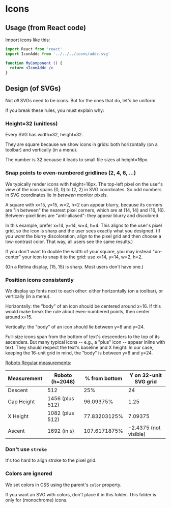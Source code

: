 Icons
=====

Usage (from React code)
-----------------------

Import icons like this:

```jsx
import React from 'react'
import IconAddc from '../../../icons/addc.svg'

function MyComponent () {
  return <IconAddc />
}
```

Design (of SVGs)
----------------

Not _all_ SVGs need to be icons. But for the ones that do, let's be uniform.

If you break these rules, you must explain why:

### Height=32 (unitless)

Every SVG has width=32, height=32.

They are square because we show icons in grids: both horizontally (on a
toolbar) and vertically (in a menu).

The number is 32 because it leads to small file sizes at height=16px.

### Snap points to even-numbered gridlines (2, 4, 6, ...)

We typically render icons with height=16px. The top-left pixel on the user's
view of the icon spans (0, 0) to (2, 2) in SVG coordinates. So odd numbers in
SVG coordinates lie _in between_ monitor pixels.

A square with x=15, y=15, w=2, h=2 can appear blurry, because its corners are
"in between" the nearest pixel corners, which are at (14, 14) and (16, 16).
Between-pixel lines are "anti-aliased": they appear blurry and discolored.

In this example, prefer x=14, y=14, w=4, h=4. This aligns to the user's pixel
grid, so the icon is sharp and the user sees exactly what you designed. (If you
_want_ the blurry discoloration, align to the pixel grid and then choose a
low-contrast color. That way, all users see the same results.)

If you don't want to double the width of your square, you may instead
"un-center" your icon to snap it to the grid: use x=14, y=14, w=2, h=2.

(On a Retina display, (15, 15) is sharp. Most users don't have one.)

### Position icons consistently

We display up fonts next to each other: either horizontally
(on a toolbar), or vertically (in a menu).

Horizontally: the "body" of an icon should be centered around x=16. If this
would make break the rule about even-numbered points, then center around x=15.

Vertically: the "body" of an icon should lie between y=8 and y=24.

Full-size icons span from the bottom of text's descenders to the top of its
ascenders. But many typical icons -- e.g., a "plus" icon -- appear inline with
text. They should respect the text's baseline and X height. In our case,
keeping the 16-unit grid in mind, the "body" is between y=8 and y=24.

[Roboto Regular measurements](https://github.com/googlefonts/roboto/blob/master/src/v2/Roboto-Regular.ufo/fontinfo.plist):

|Measurement|Roboto (h=2048)|% from bottom|Y on 32-unit SVG grid|
|-----------|---------------|-------------|---------------------|
|Descent    |512            |25%          |24                   |
|Cap Height |1456 (plus 512)|96.09375%    |1.25                 |
|X Height   |1082 (plus 512)|77.83203125% |7.09375              |
|Ascent     |1692 (in `$`)  |107.6171875% |-2.4375 (not visible)|

### Don't use `stroke`

It's too hard to align stroke to the pixel grid.

### Colors are ignored

We set colors in CSS using the parent's `color` property.

If you want an SVG with colors, don't place it in this folder. This folder is
only for (monochrome) icons.
